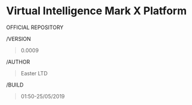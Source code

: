 # Virtual Intelligence Mark X Platform
OFFICIAL REPOSITORY

/VERSION 
>0.0009

/AUTHOR 
>Easter LTD

/BUILD 
>01:50-25/05/2019

